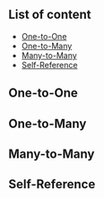## List of content
- [One-to-One](https://github.com/tabarincev/de-roadmap/blob/main/concepts/sql/Relations.md#one-to-one)
- [One-to-Many](https://github.com/tabarincev/de-roadmap/blob/main/concepts/sql/Relations.md#one-to-many)
- [Many-to-Many](https://github.com/tabarincev/de-roadmap/blob/main/concepts/sql/Relations.md#many-to-many)
- [Self-Reference](https://github.com/tabarincev/de-roadmap/blob/main/concepts/sql/Relations.md#self-reference)

## One-to-One
## One-to-Many
## Many-to-Many
## Self-Reference
